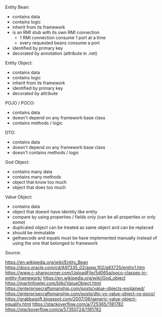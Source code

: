
Entity Bean:
+ contains data
+ contains logic
+ inherit from its framework
+ is an RMI stub with its own RMI connection
    - 1 RMI connection consume 1 port at a time
    - every requested beans consume a port
+ identified by primary key
+ decorated by annotation (attribute in .net)

Entity Object:
+ contains data
+ contains logic
+ inherit from its framework
+ identified by primary key
+ decorated by attribute

POJO / POCO:
+ contains data
+ doesn't depend on any framework base class
+ contains methods / logic

DTO:
+ contains data
+ doesn't depend on any framework base class
+ doesn't contains methods / logic

God Object:
+ contains many data
+ contains many methods
+ object that know too much
+ object that does too much

Value Object:
+ contains data
+ object that doesnt have identity like entity
+ compare by using properties / fields only (can be all properties or only some)
+ duplicated object can be treated as same object and can be replaced
+ should be immutable
+ gethascode and equals must be have implemented manually instead of using the one that belonged to framework


Source:

https://en.wikipedia.org/wiki/Entity_Bean
https://docs.oracle.com/cd/A97335_02/apps.102/a83725/entity1.htm
https://www.c-sharpcorner.com/UploadFile/5d065a/poco-classes-in-entity-framework/
https://en.wikipedia.org/wiki/God_object
https://martinfowler.com/bliki/ValueObject.html
https://enterprisecraftsmanship.com/posts/value-objects-explained/
https://enterprisecraftsmanship.com/posts/dto-vs-value-object-vs-poco/
https://grabbagoft.blogspot.com/2007/06/generic-value-object-equality.html
https://stackoverflow.com/a/725365/1181782
https://stackoverflow.com/a/57350724/1181782


